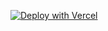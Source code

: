 [![Deploy with Vercel](https://vercel.com/button)](https://vercel.com/new/clone?repository-url=https%3A%2F%2Fgithub.com%2FDEVIL-X-0P%2FTeraBox-Direct-Downloader&demo-title=TeraBox%20Direct%20Downloader&demo-description=Deploy%20your%20TeraBox%20Direct%20Downloader%20on%20Vercel&demo-url=https%3A%2F%2Fteraboxx.vercel.app&demo-image=https://your-image-url-here.png)
